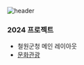![header](https://capsule-render.vercel.app/api?type=waving&color=30:bb99ff,76:eeaaff&height=200&section=header&text=Project%20info&fontSize=60&fontAlignY=40&stroke=eeaaff&animation=fadeIn)

### 2024 프로젝트
+ 철원군청 메인 레이아웃
 + [문화관광](https://shallow960.github.io/2024/cheorwon/site/tour2024/main.html)
